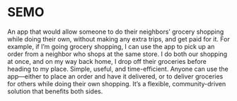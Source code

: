 # SEMO

An app that would allow someone to do their neighbors’ grocery shopping while doing their own, without making any extra trips, and get paid for it. For example, if I’m going grocery shopping, I can use the app to pick up an order from a neighbor who shops at the same store. I do both our shopping at once, and on my way back home, I drop off their groceries before heading to my place. Simple, useful, and time-efficient.
Anyone can use the app—either to place an order and have it delivered, or to deliver groceries for others while doing their own shopping. It’s a flexible, community-driven solution that benefits both sides.